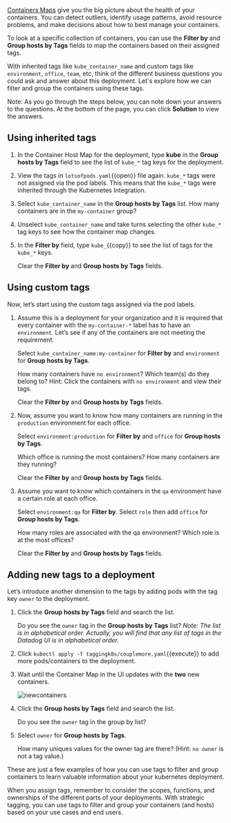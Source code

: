 <a href="https://docs.datadoghq.com/graphing/infrastructure/containermap/" target="_blank">Containers Maps</a> give you the big picture about the health of your containers. You can detect outliers, identify usage patterns, avoid resource problems, and make decisions about how to best manage your containers. 

To look at a specific collection of containers, you can use the **Filter by** and **Group hosts by Tags** fields to map the containers based on their assigned tags. 

With inherited tags like `kube_container_name` and custom tags like `environment`, `office`, `team`, etc, think of the different business questions you could ask and answer about this deployment. Let's explore how we can filter and group the containers using these tags.

Note: As you go through the steps below, you can note down your answers to the questions. At the bottom of the page, you can click **Solution** to view the answers.

## Using inherited tags
1. In the Container Host Map for the deployment, type **kube** in the **Group hosts by Tags** field to see the list of `kube_*` tag keys for the deployment.

2. View the tags in `lotsofpods.yaml`{{open}} file again. `kube_*` tags were not assigned via the pod labels. This means that the `kube_*` tags were inherited through the Kubernetes Integration. 

3. Select `kube_container_name` in the **Group hosts by Tags** list. How many containers are in the `my-container` group?

4. Unselect `kube_container_name` and take turns selecting the other `kube_*` tag keys to see how the container map changes.

5. In the **Filter by** field, type `kube_`{{copy}} to see the list of tags for the `kube_*` keys. 

    Clear the **Filter by** and **Group hosts by Tags** fields.

## Using custom tags
Now, let’s start using the custom tags assigned via the pod labels. 
1. Assume this is a deployment for your organization and it is required that every container with the `my-container-*` label has to have an `environment`. Let’s see if any of the containers are not meeting the requirement. 

    Select `kube_container_name:my-container` for **Filter by** and `environment` for **Group hosts by Tags**.
    
    How many containers have `no environment`? Which team(s) do they belong to? Hint: Click the containers with `no environment` and view their tags.

    Clear the **Filter by** and **Group hosts by Tags** fields. 

2. Now, assume you want to know how many containers are running in the `production` environment for each office. 

    Select `environment:production` for **Filter by** and `office` for **Group hosts by Tags**. 
    
    Which office is running the most containers? How many containers are they running?

    Clear the **Filter by** and **Group hosts by Tags** fields.

3. Assume you want to know which containers in the `qa` environment have a certain role at each office. 

    Select `environment:qa` for **Filter by**. Select `role` then add `office` for **Group hosts by Tags**.  
    
    How many roles are associated with the qa environment? Which role is at the most offices?

    Clear the **Filter by** and **Group hosts by Tags** fields.


## Adding new tags to a deployment 
 
Let’s introduce another dimension to the tags by adding pods with the tag key `owner` to the deployment.

1. Click the **Group hosts by Tags** field and search the list. 

    Do you see the `owner` tag in the **Group hosts by Tags** list? *Note: The list is in alphabetical order. Actually, you will find that any list of tags in the Datadog UI is in alphabetical order.*

2. Click `kubectl apply -f taggingk8s/couplemore.yaml`{{execute}} to add more pods/containers to the deployment.

3. Wait until the Container Map in the UI updates with the **two** new containers. 
    
    ![newcontainers](taggingk8s/assets/new-containers-running.png)

4. Click the **Group hosts by Tags** field and search the list. 

    Do you see the `owner` tag in the group by list?

5. Select `owner` for **Group hosts by Tags**. 

    How many uniques values for the owner tag are there? (Hint: `no owner` is not a tag value.)

These are just a few examples of how you can use tags to filter and group containers to learn valuable information about your kubernetes deployment.

When you assign tags, remember to consider the scopes, functions, and ownerships of the different parts of your deployments. With strategic tagging, you can use  tags to filter and group your containers (and hosts) based on your use cases and end users.
